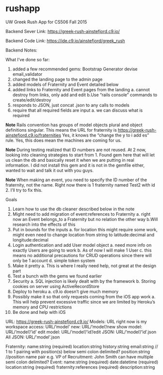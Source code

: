 # rushapp
UW Greek Rush App for CS506 Fall 2015


Backend Sever Link: https://greek-rush-ainstefjord.c9.io/ 

Backend Code Link: https://ide.c9.io/ainstefjord/greek_rush


Backend Notes: 

What I’ve done so far:

1. added a few recommended gems: Bootstrap Generator  devise  email_validator
2. changed the landing page to the admin page
3. added models of Fraternity and Event detailed below
4. added links to Fraternity and Event pages from the landing
    a. cannot destroy from links, only add and edit
    b.Use “rails console” commands to create/edit/destroy
5. responds to JSON, just concat .json to any calls to models 
6. require that all required fields are input
    a. we can discuss what is required 



**Note** Rails convention has groups of model objects plural and object definitions singular. This means the URL for fraternity is https://greek-rush-ainstefjord.c9.io/fraternities
Yes, it knows the “change the y to i add es” rule. Yes, this does mean the machines are coming for us.

**Note** During testing realized that ID numbers are not reused. At 2 now, looking into cleaning strategies to start from 1. Found gem here that will let us clean the db and basically reset it when we are putting in real information. I did not install this gem and it is not in the gemfile either, wanted to wait and talk it out with you guys. 

**Note** When making an event, you need to specify the ID number of the fraternity, not the name. Right now there is 1 fraternity named Test2 with id 2. I’ll try to fix this. 


Goals 

1. Learn how to use the db cleaner described below in the note
2. Might need to add migration of event:references to Fraternity
    a. right now an Event belongs_to a Fraternity but no relation the other way 
    b.Will research into the effects of this
3. Put in bounds for the inputs 
    a. for location this might require some work, might even need to change location from string to latitude:decimal and longitude:decimal
4. Login authentication and add User model object
    a. need more info on exactly Users are going to work
    b. As of now I will make 1 User
    c. this means no additional precautions for CRUD operations since there will only be 1 account
    d. simple token system
5. Make it pretty 
    a. This is where I really need help, not great at the design part
6. Test a bunch with the gems we found earlier
7. Security
    a. SQL injection is likely dealt with by the framework
    b. Storing cookies on server using ActiveRecordStore
8. Deploy to heroku 
    a. c9.io doesn’t give much memory
9. Possibly make it so that only requests coming from the iOS app work
    a. This will help prevent excessive traffic since we are limited by Heroku’s memory and CPU restrictions
10. Be done and help with iOS


URL: https://greek-rush-ainstefjord.c9.io/ 
Models: URL right now is my workspace
access:  URL/’model’
new: URL/’model’/new
show model: URL/’model’/’id’
edit model: URL/’model’/’id’/edit
JSON: URL/’model’/’id’.json
All JSON: URL/'model'.json


Fraternity:
name:string (required) 
location:string 
history:string
email:string // 1 to 1 pairing with position(s) below 
semi colon delimited?
position:string  //position name pair e.g. VP of Recruitment: John Smith
can have multiple 
semi colon delimited?
Event:
name:string (required)
date:datetime (required)
location:string (required)
fraternity:references (required)
description:string 
